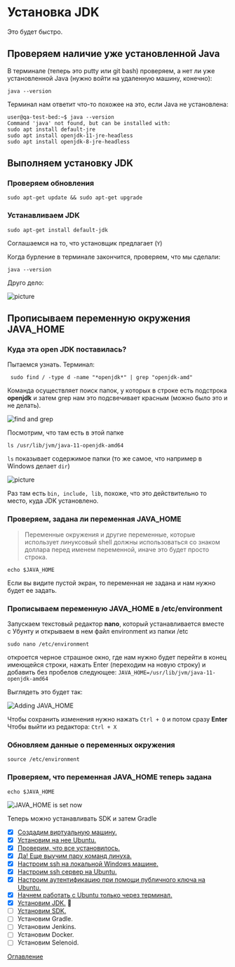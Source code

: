 # Установка JDK
Это будет быстро.
## Проверяем наличие уже установленной Java 
В терминале (теперь это putty или git bash) проверяем, а нет ли уже установленной Java (нужно войти на удаленную машину, конечно):

```java --version```

Терминал нам ответит что-то похожее на это, если Java не установлена:
```
user@qa-test-bed:~$ java --version
Command 'java' not found, but can be installed with:
sudo apt install default-jre
sudo apt install openjdk-11-jre-headless
sudo apt install openjdk-8-jre-headless
```
## Выполняем установку JDK
### Проверяем обновления

```sudo apt-get update && sudo apt-get upgrade```

### Устанавливаем JDK

```sudo apt-get install default-jdk```

Соглашаемся на то, что установщик предлагает (```Y```)

Когда бурление в терминале закончится, проверяем, что мы сделали: 

```java --version```

Друго дело:

![picture](./img/010%20JDKInstalled.png)

## Прописываем переменную окружения JAVA_HOME

### Куда эта open JDK поставилась?

Пытаемся узнать. Терминал:

``` sudo find / -type d -name "*openjdk*" | grep "openjdk-amd"```

Команда осуществляет поиск папок, у которых в строке есть подстрока **openjdk** и затем grep нам это подсвечивает красным (можно было это и не делать).

![find and grep](./img/010%20JDKfoundDir.png)

Посмотрим, что там есть в этой папке

```ls /usr/lib/jvm/java-11-openjdk-amd64```

```ls``` показывает содержимое папки (то же самое, что например в Windows делает ```dir```)

![picture](./img/010%20JDKFolderContent.png)

Раз там есть ```bin, include, lib```, похоже, что это действительно то место, куда JDK установлено.

### Проверяем, задана ли переменная JAVA_HOME

>Переменные окружения и другие переменные, которые использует линуксовый shell должны использоваться со знаком доллара перед именем переменной, иначе это будет просто строка.

```echo $JAVA_HOME```

Если вы видите пустой экран, то переменная не задана и нам нужно будет ее задать.

### Прописываем переменную JAVA_HOME в /etc/environment

Запускаем текстовый редактор **nano**, который устанавливается вместе с Убунту и открываем в нем файл environment из папки /etc

```sudo nano /etc/environment```

откроется черное страшное окно, где нам нужно будет перейти в конец имеющейся строки, нажать Enter (переходим на новую строку) и добавить без пробелов следующее:
```JAVA_HOME=/usr/lib/jvm/java-11-openjdk-amd64```

Выглядеть это будет так:

![Adding JAVA_HOME](./img/010%20JdkEnvJavaHomeAdd.png)

Чтобы сохранить изменения нужно нажать ```Ctrl + O``` и потом сразу **Enter**
Чтобы выйти из редактора: ```Ctrl + X```

### Обновляем данные о переменных окружения

```source /etc/environment```

### Проверяем, что переменная JAVA_HOME теперь задана

```echo $JAVA_HOME```

![JAVA_HOME is set now](./img/010%20JdkJavaHomeIsNowSet.png)

Теперь можно устанавливать SDK и затем Gradle

- [x] [Создадим виртуальную машину.](005%20vm%20and%20ubuntu.md)
- [x] [Установим на нее Ubuntu.](005%20vm%20and%20ubuntu.md)
- [x] [Проверим, что все установилось.](006%20checkWeAreOkay.md) 
- [x] [Да! Еще выучим пару команд линуха.](006%20checkWeAreOkay.md)
- [x] [Настроим ssh на локальной Windows машине.](007%20sshLocalWindows.md)
- [x] [Настроим ssh сервер на Ubuntu.](008%20sshOnVm.md)
- [x] [Настроим аутентификацию при помощи публичного ключа на Ubuntu.](009%20ssh-passwordless.md)
- [x] [Начнем работать с Ubuntu только через терминал.](009%20ssh-passwordless.md)
- [x] [Установим JDK.](010%20InstallJDK.md) :wrench:
- [ ] [Установим SDK.](011%20SDK.md)
- [ ] Установим Gradle.
- [ ] Установим Jenkins.
- [ ] Установим Docker.
- [ ] Установим Selenoid.

[Оглавление](./000%20toc.md)